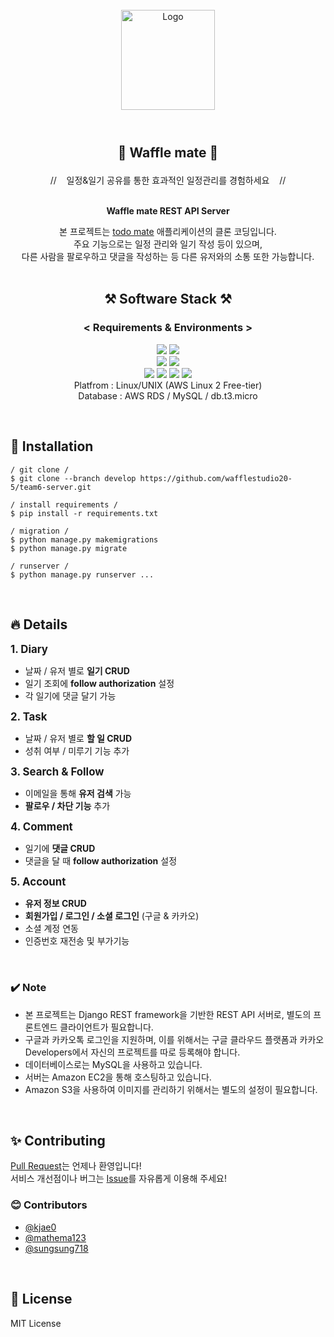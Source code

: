 <!-- PROJECT LOGO -->
<br />
<div align="center">
  <a href="https://github.com/wafflestudio/snutt-ios">
    <img src="https://user-images.githubusercontent.com/102639700/216500052-d46faea8-8b54-4553-9e9d-c3c994aa3774.PNG" alt="Logo" width="150" height="160" style="padding-bottom:20pt">
  </a>
  <h3 align="center" style="font-size:150%">🧇 Waffle mate 🧇</h3>
  <p align="center">
 //&nbsp&nbsp&nbsp&nbsp일정&일기 공유를 통한 효과적인 일정관리를 경험하세요&nbsp&nbsp&nbsp&nbsp// </br></br>

 <strong>Waffle mate REST API Server</strong>

본 프로젝트는 [todo mate](https://www.todomate.net/) 애플리케이션의 클론 코딩입니다. </br>주요 기능으로는 일정 관리와 일기 작성 등이 있으며, </br>다른 사람을 팔로우하고 댓글을 작성하는 등 다른 유저와의 소통 또한 가능합니다.
</br></br>
## ⚒️ Software Stack ⚒️
### < Requirements & Environments >

<img src="https://img.shields.io/badge/Python-3776AB??style=flat&logo=python&logoColor=white"/> <img src="https://img.shields.io/badge/version-3.8-3776AB"></br>
<img src="https://img.shields.io/badge/Django-092E20??style=flat&logo=django&logoColor=white"/> <img src="https://img.shields.io/badge/version-3.2.16-092E20"></br>
<img src="https://img.shields.io/badge/MySQL-4479A1??style=flat&logo=MySQL&logoColor=white"/>
<img src="https://img.shields.io/badge/Amazon EC2-FF9900??style=flat&logo=Amazonec2&logoColor=white"/>
<img src="https://img.shields.io/badge/Amazon RDS-527FFF??style=flat&logo=Amazonrds&logoColor=white"/>
<img src="https://img.shields.io/badge/Amazon S3-569A31??style=flat&logo=AmazonS3&logoColor=white"/></br>
Platfrom : Linux/UNIX (AWS Linux 2 Free-tier) </br>
 Database : AWS RDS / MySQL / db.t3.micro </br>
  </p> 
</div>
</br>

## 🚀 Installation
  ```
  / git clone /
  $ git clone --branch develop https://github.com/wafflestudio20-5/team6-server.git

  / install requirements /
  $ pip install -r requirements.txt

  / migration /
  $ python manage.py makemigrations
  $ python manage.py migrate

  / runserver /
  $ python manage.py runserver ...
  ```


</br>

## 🔥 Details
<p>
<h style="font-size:120%"><strong>1. Diary</strong></h>

- 날짜 / 유저 별로 <strong>일기 CRUD</strong>
- 일기 조회에 <strong>follow authorization</strong> 설정
- 각 일기에 댓글 달기 가능
</p>

<p>
<h style="font-size:120%"><strong>2. Task</strong></h>

- 날짜 / 유저 별로 <strong>할 일 CRUD</strong>
- 성취 여부 / 미루기 기능 추가
</p>

<p>
<h style="font-size:120%"><strong>3. Search & Follow</strong></h>

- 이메일을 통해 <strong>유저 검색</strong> 가능
- <strong>팔로우 / 차단 기능</strong> 추가

</p>

<p>
<h style="font-size:120%"><strong>4. Comment</strong></h>

- 일기에 <strong>댓글 CRUD</strong>
- 댓글을 달 때 <strong>follow authorization</strong> 설정
</p>

<p>
<h style="font-size:120%"><strong>5. Account</strong></h>

- <strong>유저 정보 CRUD</strong>
- <strong>회원가입 / 로그인 / 소셜 로그인</strong> (구글 & 카카오)
- 소셜 계정 연동
- 인증번호 재전송 및 부가기능
</p>

</br>

### ✔️ Note
* 본 프로젝트는 Django REST framework을 기반한 REST API 서버로, 별도의 프론트엔드 클라이언트가 필요합니다.
* 구글과 카카오톡 로그인을 지원하며, 이를 위해서는 구글 클라우드 플랫폼과 카카오 Developers에서 자신의 프로젝트를 따로 등록해야 합니다. 
* 데이터베이스로는 MySQL을 사용하고 있습니다.
* 서버는 Amazon EC2을 통해 호스팅하고 있습니다.
* Amazon S3을 사용하여 이미지를 관리하기 위해서는 별도의 설정이 필요합니다.

</br>

## ✨ Contributing
[Pull Request](https://github.com/wafflestudio20-5/team6-server/pulls)는 언제나 환영입니다!  
서비스 개선점이나 버그는 [Issue](https://github.com/wafflestudio20-5/team6-server/issues)를 자유롭게 이용해 주세요!

### 😊 Contributors
* [@kjae0](https://github.com/kjae0)
* [@mathema123](https://github.com/mathema123)
* [@sungsung718](https://github.com/sungsung718)

</br>

## 📄 License
MIT License
